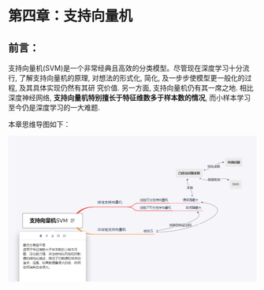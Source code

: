 # 第四章：支持向量机

## 前言：

支持向量机(SVM)是一个非常经典且高效的分类模型。尽管现在深度学习十分流行, 了解支持向量机的原理, 对想法的形式化, 简化, 及一步步使模型更一般化的过程, 及其具体实现仍然有其研 究价值. 另一方面, 支持向量机仍有其一席之地. 相比深度神经网络, **支持向量机特别擅长于特征维数多于样本数的情况**, 而小样本学习至今仍是深度学习的一大难题.

本章思维导图如下：

![](./pngs/0.png)





